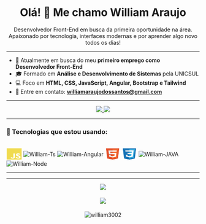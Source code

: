 <h1 align="center">Olá! 👋 Me chamo William Araujo</h1>

<p align="center">Desenvolvedor Front-End em busca da primeira oportunidade na área. Apaixonado por tecnologia, interfaces modernas e por aprender algo novo todos os dias!</p>

---

- 🔭 Atualmente em busca do meu **primeiro emprego como Desenvolvedor Front-End**
- 🎓 Formado em **Análise e Desenvolvimento de Sistemas** pela UNICSUL
- 💻 Foco em **HTML, CSS, JavaScript, Angular, Bootstrap e Tailwind**
- 📧 Entre em contato: **williamaraujodossantos@gmail.com**

---

<div align="center">
  <a href="https://github.com/william3002">
    <img height="180em" src="https://github-readme-stats.vercel.app/api?username=william3002&show_icons=true&theme=dracula&include_all_commits=true&count_private=true"/> 
    <img height="180em" src="https://github-readme-stats.vercel.app/api/top-langs/?username=william3002&layout=compact&langs_count=7&theme=dracula"/>
  </a>
</div>

---

### 🚀 Tecnologias que estou usando:
<div style="display: inline_block"><br>
  <img align="center" alt="William-JS" height="30" width="40" src="https://raw.githubusercontent.com/devicons/devicon/master/icons/javascript/javascript-plain.svg">
  <img align="center" alt="William-Ts" height="30" width="40" src="https://cdn.jsdelivr.net/gh/devicons/devicon/icons/typescript/typescript-original.svg">
  <img align="center" alt="William-Angular" height="30" width="40" src="https://cdn.jsdelivr.net/gh/devicons/devicon/icons/angularjs/angularjs-original.svg">
  <img align="center" alt="William-HTML" height="30" width="40" src="https://raw.githubusercontent.com/devicons/devicon/master/icons/html5/html5-original.svg">
  <img align="center" alt="William-CSS" height="30" width="40" src="https://raw.githubusercontent.com/devicons/devicon/master/icons/css3/css3-original.svg">
  <img align="center" alt="William-JAVA" height="30" width="40" src="https://cdn.jsdelivr.net/gh/devicons/devicon/icons/java/java-original.svg">
  <img align="center" alt="William-Node" height="30" width="40" src="https://cdn.jsdelivr.net/gh/devicons/devicon/icons/nodejs/nodejs-original.svg">
</div>

---
---

<div align="center">
  <img src="https://github-profile-trophy.vercel.app/?username=william3002&theme=dracula&no-frame=true&column=7" />
  <br><br>
  <img src="https://streak-stats.demolab.com/?user=william3002&theme=dracula&hide_border=true" />
  <br><br>
  <img src="https://komarev.com/ghpvc/?username=william3002&label=Profile%20views&color=0e75b6&style=flat" alt="william3002" />
</div>


